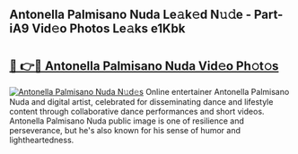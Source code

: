## Antonella Palmisano Nuda Le𝚊k𝚎d N𝚞𝚍e - Part-iA9 Vid𝚎o Photos Le𝚊ks e1Kbk

# <h2><a href="http://fbfpz9t.evod.top/?m=Antonella+Palmisano+Nuda">🔗 👉🔴 Antonella Palmisano Nuda Vid𝚎o Ph𝚘t𝚘s</a></h2>

[![Antonella Palmisano Nuda N𝚞d𝚎s](https://i.imgur.com/8V9OHl7.gif)](http://fbfpz9t.evod.top/?m=Antonella+Palmisano+Nuda)
Online entertainer Antonella Palmisano Nuda and digital artist, celebrated for disseminating dance and lifestyle content through collaborative dance performances and short videos. Antonella Palmisano Nuda public image is one of resilience and perseverance, but he's also known for his sense of humor and lightheartedness. 
